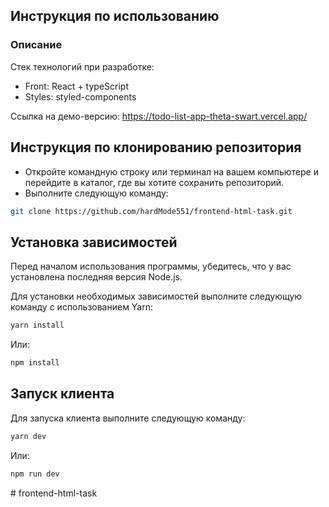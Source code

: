 ## Инструкция по использованию

### Описание

Стек технологий при разработке:
- Front: React + typeScript
- Styles: styled-components

Ссылка на демо-версию: https://todo-list-app-theta-swart.vercel.app/

## Инструкция по клонированию репозитория

- Откройте командную строку или терминал на вашем компьютере и перейдите в каталог, где вы хотите сохранить репозиторий.
- Выполните следующую команду:

```sh
git clone https://github.com/hardMode551/frontend-html-task.git
```

## Установка зависимостей

Перед началом использования программы, убедитесь, что у вас установлена последняя версия Node.js.

Для установки необходимых зависимостей выполните следующую команду с использованием Yarn:

```sh
yarn install
```

Или:

```sh
npm install
```

## Запуск клиента

Для запуска клиента выполните следующую команду:

```sh
yarn dev
```

Или:

```sh
npm run dev
```
#   f r o n t e n d - h t m l - t a s k  
 
